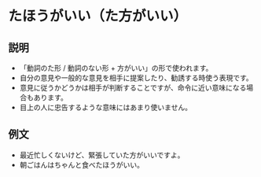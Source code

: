 # たほうがいい（た方がいい）

## 説明

- 「動詞のた形 / 動詞のない形 + 方がいい」の形で使われます。
- 自分の意見や一般的な意見を相手に提案したり、勧誘する時使う表現です。
- 意見に従うかどうかは相手が判断することですが、命令に近い意味になる場合もあります。
- 目上の人に忠告するような意味にはあまり使いません。

## 例文

- 最近忙しくないけど、緊張していた方がいいですよ。
- 朝ごはんはちゃんと食べたほうがいい。